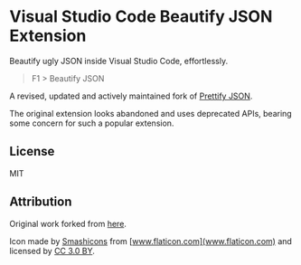 # Visual Studio Code Beautify JSON Extension

Beautify ugly JSON inside Visual Studio Code, effortlessly.

> F1 > Beautify JSON

A revised, updated and actively maintained fork of [Prettify JSON](https://marketplace.visualstudio.com/items?itemName=mohsen1.prettify-json).

The original extension looks abandoned and uses deprecated APIs, bearing some concern for such a popular extension.

## License

MIT

## Attribution

Original work forked from [here](https://github.com/mohsen1/vscode-prettify-json).

Icon made by [Smashicons](https://www.flaticon.com/authors/smashicons) from [www.flaticon.com](www.flaticon.com) and licensed by [CC 3.0 BY](http://creativecommons.org/licenses/by/3.0/).